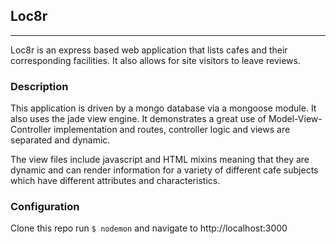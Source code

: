 ## Loc8r
---

Loc8r is an express based web application that lists cafes and their corresponding facilities. It also allows for site visitors to leave reviews.

### Description
This application is driven by a mongo database via a mongoose module. It also uses the jade view engine. It demonstrates a great use of Model-View-Controller implementation and routes, controller logic and views are separated and dynamic.

The view files include javascript and HTML mixins meaning that they are dynamic and can render information for a variety of different cafe subjects which have different attributes and characteristics.

### Configuration
Clone this repo
run `$ nodemon` and navigate to http://localhost:3000
